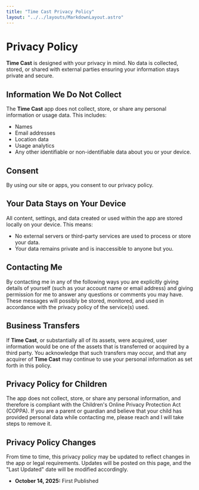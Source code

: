 ```yaml
---
title: "Time Cast Privacy Policy"
layout: "../../layouts/MarkdownLayout.astro"
---
```


# Privacy Policy

**Time Cast** is designed with your privacy in mind. No data is collected, stored, or shared with external parties ensuring your information stays private and secure.

## Information We Do Not Collect

The **Time Cast** app does not collect, store, or share any personal information or usage data. This includes:

- Names
- Email addresses
- Location data
- Usage analytics
- Any other identifiable or non-identifiable data about you or your device.

## Consent

By using our site or apps, you consent to our privacy policy.

## Your Data Stays on Your Device

All content, settings, and data created or used within the app are stored locally on your device. This means:

- No external servers or third-party services are used to process or store your data.
- Your data remains private and is inaccessible to anyone but you.

## Contacting Me

By contacting me in any of the following ways you are explicitly giving details of yourself (such as your account name or email address) and giving permission for me to answer any questions or comments you may have. These messages will possibly be stored, monitored, and used in accordance with the privacy policy of the service(s) used.

## Business Transfers

If **Time Cast**, or substantially all of its assets, were acquired, user information would be one of the assets that is transferred or acquired by a third party. You acknowledge that such transfers may occur, and that any acquirer of **Time Cast** may continue to use your personal information as set forth in this policy.

## Privacy Policy for Children

The app does not collect, store, or share any personal information, and therefore is compliant with the Children's Online Privacy Protection Act (COPPA). If you are a parent or guardian and believe that your child has provided personal data while contacting me, please reach and I will take steps to remove it.

## Privacy Policy Changes

From time to time, this privacy policy may be updated to reflect changes in the app or legal requirements. Updates will be posted on this page, and the "Last Updated" date will be modified accordingly.

- **October 14, 2025:** First Published
